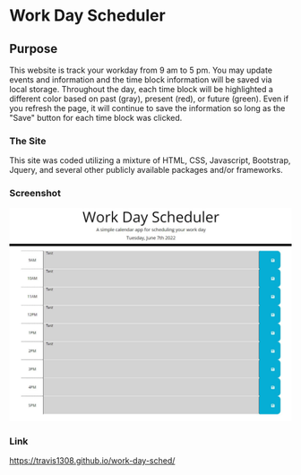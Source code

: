 # Work Day Scheduler

## Purpose
This website is track your workday from 9 am to 5 pm. You may update events and information and the time block information will be saved via local storage. Throughout the day, each time block will be highlighted a different color based on past (gray), present (red), or future (green). Even if you refresh the page, it will continue to save the information so long as the "Save" button for each time block was clicked.

### The Site
This site was coded utilizing a mixture of HTML, CSS, Javascript, Bootstrap, Jquery, and several other publicly available packages and/or frameworks.

### Screenshot
![Work-Day-Scheduler](assets/images/screenshot1.JPG?raw=true "Work-Day-Scheduler")

### Link
https://travis1308.github.io/work-day-sched/
